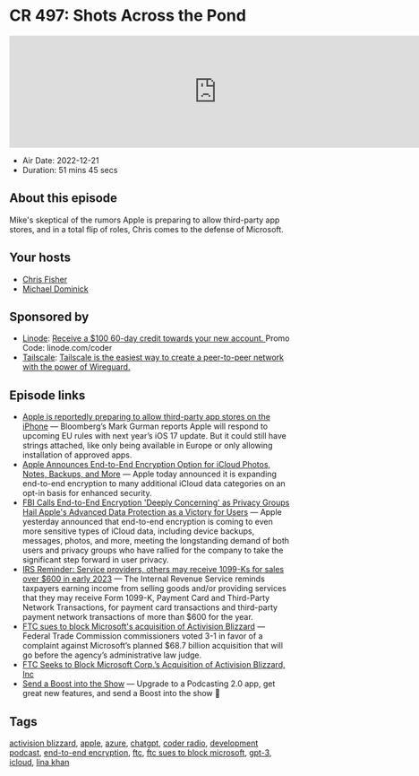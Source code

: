 # CR 497: Shots Across the Pond

<iframe src="https://player.fireside.fm/v2/MLf2ZzhC+4lPUfVs5?theme=dark" width="740" height="200" frameborder="0" scrolling="no"></iframe>

* Air Date: 2022-12-21
* Duration: 51 mins 45 secs

## About this episode

Mike's skeptical of the rumors Apple is preparing to allow third-party app stores, and in a total flip of roles, Chris comes to the defense of Microsoft.

## Your hosts
* [Chris Fisher](https://coder.show/hosts/chrislas)
* [Michael Dominick](https://coder.show/hosts/michael)

## Sponsored by

  * [Linode](https://linode.com/coder): [Receive a $100 60-day credit towards your new account. ](https://linode.com/coder) Promo Code: linode.com/coder
  * [Tailscale](https://tailscale.com/coder): [Tailscale is the easiest way to create a peer-to-peer network with the power of Wireguard. ](https://tailscale.com/coder)



## Episode links

  * [Apple is reportedly preparing to allow third-party app stores on the iPhone](https://www.theverge.com/2022/12/13/23507766/apple-app-store-eu-dma-third-party-sideloading "Apple is reportedly preparing to allow third-party app stores on the iPhone") — Bloomberg’s Mark Gurman reports Apple will respond to upcoming EU rules with next year’s iOS 17 update. But it could still have strings attached, like only being available in Europe or only allowing installation of approved apps.
  * [Apple Announces End-to-End Encryption Option for iCloud Photos, Notes, Backups, and More](https://www.macrumors.com/2022/12/07/apple-advanced-data-protection/ "Apple Announces End-to-End Encryption Option for iCloud Photos, Notes, Backups, and More") — Apple today announced it is expanding end-to-end encryption to many additional iCloud data categories on an opt-in basis for enhanced security.
  * [FBI Calls End-to-End Encryption 'Deeply Concerning' as Privacy Groups Hail Apple's Advanced Data Protection as a Victory for Users](https://www.macrumors.com/2022/12/08/fbi-privacy-groups-icloud-encryption/ "FBI Calls End-to-End Encryption 'Deeply Concerning' as Privacy Groups Hail Apple's Advanced Data Protection as a Victory for Users") — Apple yesterday announced that end-to-end encryption is coming to even more sensitive types of iCloud data, including device backups, messages, photos, and more, meeting the longstanding demand of both users and privacy groups who have rallied for the company to take the significant step forward in user privacy.
  * [IRS Reminder: Service providers, others may receive 1099-Ks for sales over $600 in early 2023](https://www.irs.gov/newsroom/reminder-service-providers-others-may-receive-1099-ks-for-sales-over-600-in-early-2023 "IRS Reminder: Service providers, others may receive 1099-Ks for sales over $600 in early 2023") — The Internal Revenue Service reminds taxpayers earning income from selling goods and/or providing services that they may receive Form 1099-K, Payment Card and Third-Party Network Transactions, for payment card transactions and third-party payment network transactions of more than $600 for the year.
  * [FTC sues to block Microsoft's acquisition of Activision Blizzard](https://www.cnbc.com/2022/12/08/ftc-sues-to-block-microsofts-acquisition-of-game-giant-activision-blizzard.html "FTC sues to block Microsoft's acquisition of Activision Blizzard") — Federal Trade Commission commissioners voted 3-1 in favor of a complaint against Microsoft’s planned $68.7 billion acquisition that will go before the agency’s administrative law judge.
  * [FTC Seeks to Block Microsoft Corp.’s Acquisition of Activision Blizzard, Inc](https://www.ftc.gov/news-events/news/press-releases/2022/12/ftc-seeks-block-microsoft-corps-acquisition-activision-blizzard-inc "FTC Seeks to Block Microsoft Corp.’s Acquisition of Activision Blizzard, Inc")
  * [Send a Boost into the Show](https://podcastindex.org/apps?appTypes=app&elements=Value "Send a Boost into the Show") — Upgrade to a Podcasting 2.0 app, get great new features, and send a Boost into the show 🎉



## Tags

[activision blizzard](https://coder.show/tags/activision%20blizzard), [apple](https://coder.show/tags/apple), [azure](https://coder.show/tags/azure), [chatgpt](https://coder.show/tags/chatgpt), [coder radio](https://coder.show/tags/coder%20radio), [development podcast](https://coder.show/tags/development%20podcast), [end-to-end encryption](https://coder.show/tags/end-to-end%20encryption), [ftc](https://coder.show/tags/ftc), [ftc sues to block microsoft](https://coder.show/tags/ftc%20sues%20to%20block%20microsoft), [gpt-3](https://coder.show/tags/gpt-3), [icloud](https://coder.show/tags/icloud), [lina khan](https://coder.show/tags/lina%20khan)